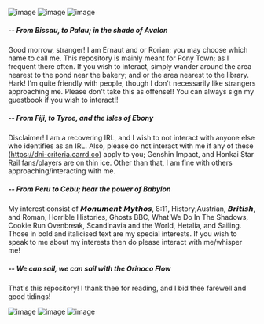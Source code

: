![image](https://github.com/ernautical/ernautical/assets/161996176/d353de62-c99b-4da4-a42f-33d6b995c943)
![image](https://github.com/ernautical/ernautical/assets/161996176/d7680bde-44e5-4c80-803d-6f3665e8d66d)
![image](https://github.com/ernautical/ernautical/assets/161996176/cd3b18dc-f49b-40aa-abc1-be1b4fed5ab7)

##### -- From Bissau, to Palau; in the shade of Avalon

Good morrow, stranger! I am Ernaut and or Rorian; you may choose which name to call me. This repository is mainly meant for Pony Town; as I frequent there often. If you wish to interact, simply wander around the area nearest to the pond near the bakery; and or the area nearest to the library. Hark! I'm quite friendly with people, though I don't necessarily like strangers approaching me. Please don't take this as offense!! You can always sign my guestbook if you wish to interact!!

##### -- From Fiji, to Tyree, and the Isles of Ebony

Disclaimer! I am a recovering IRL, and I wish to not interact with anyone else who identifies as an IRL. Also, please do not interact with me if any of these (https://dni-criteria.carrd.co) apply to you; Genshin Impact, and Honkai Star Rail fans/players are on thin ice. Other than that, I am fine with others approaching/interacting with me.

##### -- From Peru to Cebu; hear the power of Babylon

My interest consist of 𝙈𝙤𝙣𝙪𝙢𝙚𝙣𝙩 𝙈𝙮𝙩𝙝𝙤𝙨, 8:11, History;Austrian, 𝘽𝙧𝙞𝙩𝙞𝙨𝙝, and Roman, Horrible Histories, Ghosts BBC, What We Do In The Shadows, Cookie Run Ovenbreak, Scandinavia and the World, Hetalia, and Sailing. Those in bold and italicised text are my special interests. If you wish to speak to me about my interests then do please interact with me/whisper me!

##### -- We can sail, we can sail with the Orinoco Flow

That's this repository! I thank thee for reading, and I bid thee farewell and good tidings!

![image](https://github.com/ernautical/ernautical/assets/161996176/d353de62-c99b-4da4-a42f-33d6b995c943)
![image](https://github.com/ernautical/ernautical/assets/161996176/d722448e-2d8a-4531-a3da-d7affdfbf119)
![image](https://github.com/ernautical/ernautical/assets/161996176/d353de62-c99b-4da4-a42f-33d6b995c943)
